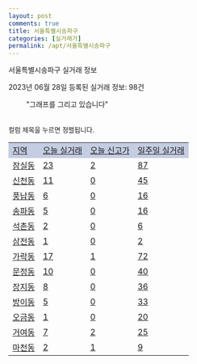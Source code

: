 ```yaml
---
layout: post
comments: true
title: 서울특별시송파구
categories: [실거래가]
permalink: /apt/서울특별시송파구
---
```


서울특별시송파구 실거래 정보

2023년 06월 28일 등록된 실거래 정보: 98건

<!--<script async src="https://pagead2.googlesyndication.com/pagead/js/adsbygoogle.js?client=ca-pub-3485438051770037"
 crossorigin="anonymous"></script>-->

<script type="text/javascript">
  google.charts.load('current', {'packages':['corechart']});
  google.charts.setOnLoadCallback(drawChart);

  function drawChart() {
    var data = google.visualization.arrayToDataTable([['거래일', '매매', '전월세', '전매'], ['21-01', 1, 12, 0], ['21-02', 0, 6, 0], ['21-03', 0, 14, 0], ['21-04', 0, 4, 0], ['21-05', 13, 0, 0], ['21-06', 16, 80, 0], ['21-07', 257, 1032, 3], ['21-08', 209, 1260, 1], ['21-09', 172, 851, 0], ['21-10', 106, 1279, 0], ['21-11', 55, 939, 2], ['21-12', 65, 1653, 2], ['22-01', 53, 1354, 0], ['22-02', 40, 1633, 0], ['22-03', 100, 1305, 0], ['22-04', 81, 1302, 1], ['22-05', 78, 1213, 1], ['22-06', 50, 1071, 0], ['22-07', 38, 1334, 0], ['22-08', 38, 1340, 0], ['22-09', 29, 1174, 0], ['22-10', 45, 1307, 0], ['22-11', 51, 1423, 0], ['22-12', 88, 1644, 0], ['23-01', 146, 1713, 0], ['23-02', 252, 2082, 0], ['23-03', 228, 1802, 0], ['23-04', 279, 1694, 0], ['23-05', 288, 2125, 0], ['23-06', 83, 758, 0]]);

    var options = {
      title: '최근 1년간 유형별 거래량 추이',
      legend: { position: 'bottom' }
    };

    setTimeout(function() {
        var chart = new google.visualization.LineChart(document.getElementById('columnchart_material'));
        chart.draw(data, (options));
        document.getElementById('loading').style.display = 'none';
        var dayLabel = (new Date()).getDay();
        if (dayLabel < 2) {
            sorttable.innerSortFunction.apply(document.getElementById('week'), []);
            sorttable.innerSortFunction.apply(document.getElementById('week'), []);        
        }
        else {
            sorttable.innerSortFunction.apply(document.getElementById('today'), []);
            sorttable.innerSortFunction.apply(document.getElementById('today'), []);
        }
    }, 200);

  }
</script>

<div id="loading" style="z-index:20; display: block; margin-left: 35px">"그래프를 그리고 있습니다"</div>
<div id="columnchart_material" style="width: 95%; margin-left: -35px; display: block"></div>
<!--<div style="width: 95%; margin-left: -35px; display: block">
      <script async src="https://pagead2.googlesyndication.com/pagead/js/adsbygoogle.js?client=ca-pub-3485438051770037"
          crossorigin="anonymous"></script>
      <ins class="adsbygoogle"
          style="display:block"
          data-ad-format="fluid"
          data-ad-layout-key="-fb+5w+4e-db+86"
          data-ad-client="ca-pub-3485438051770037"
          data-ad-slot="1827090281"></ins>
      <script>
          (adsbygoogle = window.adsbygoogle || []).push({});
      </script>
</div>-->
<br>

<font size='small' style='font-size: small;'>컬럼 제목을 누르면 정렬됩니다.</font>
<table class="sortable">
  <tr style='background-color: rgba(114, 132, 186,0.4);'>
    <td id="region"><a href="#">지역</a></td>
    <td id="today"><a href="#">오늘 실거래</a></td>
    <td id="today_new"><a href="#">오늘 신고가</a></td>
    <td id="week"><a href="#">일주일 실거래</a></td>
  </tr>

  
  <tr class="item">
    <td><a href="서울특별시송파구잠실동">잠실동</a></td>
    <td><a href="서울특별시송파구잠실동">23</a></td>
    <td><a href="서울특별시송파구잠실동">2</a></td>
    <td><a href="서울특별시송파구잠실동">87</a></td>
  </tr>
    

  <tr class="item">
    <td><a href="서울특별시송파구신천동">신천동</a></td>
    <td><a href="서울특별시송파구신천동">11</a></td>
    <td><a href="서울특별시송파구신천동">0</a></td>
    <td><a href="서울특별시송파구신천동">45</a></td>
  </tr>
    

  <tr class="item">
    <td><a href="서울특별시송파구풍납동">풍납동</a></td>
    <td><a href="서울특별시송파구풍납동">6</a></td>
    <td><a href="서울특별시송파구풍납동">0</a></td>
    <td><a href="서울특별시송파구풍납동">16</a></td>
  </tr>
    

  <tr class="item">
    <td><a href="서울특별시송파구송파동">송파동</a></td>
    <td><a href="서울특별시송파구송파동">5</a></td>
    <td><a href="서울특별시송파구송파동">0</a></td>
    <td><a href="서울특별시송파구송파동">16</a></td>
  </tr>
    

  <tr class="item">
    <td><a href="서울특별시송파구석촌동">석촌동</a></td>
    <td><a href="서울특별시송파구석촌동">2</a></td>
    <td><a href="서울특별시송파구석촌동">0</a></td>
    <td><a href="서울특별시송파구석촌동">6</a></td>
  </tr>
    

  <tr class="item">
    <td><a href="서울특별시송파구삼전동">삼전동</a></td>
    <td><a href="서울특별시송파구삼전동">1</a></td>
    <td><a href="서울특별시송파구삼전동">0</a></td>
    <td><a href="서울특별시송파구삼전동">2</a></td>
  </tr>
    

  <tr class="item">
    <td><a href="서울특별시송파구가락동">가락동</a></td>
    <td><a href="서울특별시송파구가락동">17</a></td>
    <td><a href="서울특별시송파구가락동">1</a></td>
    <td><a href="서울특별시송파구가락동">72</a></td>
  </tr>
    

  <tr class="item">
    <td><a href="서울특별시송파구문정동">문정동</a></td>
    <td><a href="서울특별시송파구문정동">10</a></td>
    <td><a href="서울특별시송파구문정동">0</a></td>
    <td><a href="서울특별시송파구문정동">40</a></td>
  </tr>
    

  <tr class="item">
    <td><a href="서울특별시송파구장지동">장지동</a></td>
    <td><a href="서울특별시송파구장지동">8</a></td>
    <td><a href="서울특별시송파구장지동">0</a></td>
    <td><a href="서울특별시송파구장지동">36</a></td>
  </tr>
    

  <tr class="item">
    <td><a href="서울특별시송파구방이동">방이동</a></td>
    <td><a href="서울특별시송파구방이동">5</a></td>
    <td><a href="서울특별시송파구방이동">0</a></td>
    <td><a href="서울특별시송파구방이동">33</a></td>
  </tr>
    

  <tr class="item">
    <td><a href="서울특별시송파구오금동">오금동</a></td>
    <td><a href="서울특별시송파구오금동">1</a></td>
    <td><a href="서울특별시송파구오금동">0</a></td>
    <td><a href="서울특별시송파구오금동">20</a></td>
  </tr>
    

  <tr class="item">
    <td><a href="서울특별시송파구거여동">거여동</a></td>
    <td><a href="서울특별시송파구거여동">7</a></td>
    <td><a href="서울특별시송파구거여동">2</a></td>
    <td><a href="서울특별시송파구거여동">25</a></td>
  </tr>
    

  <tr class="item">
    <td><a href="서울특별시송파구마천동">마천동</a></td>
    <td><a href="서울특별시송파구마천동">2</a></td>
    <td><a href="서울특별시송파구마천동">1</a></td>
    <td><a href="서울특별시송파구마천동">9</a></td>
  </tr>
    


</table>


    
